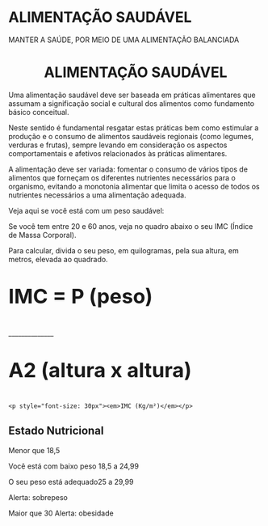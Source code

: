 # ALIMENTAÇÃO  SAUDÁVEL
MANTER A SAÚDE, POR MEIO DE UMA ALIMENTAÇÃO BALANCIADA
<!DUCTYPE.html>
<html lang="pt-br">
<head>
  <meta charset=”UFT-8”>
  <title>ALIMENTAÇÃO SAUDÁVEL</title>
   <link rel="stylesheet" href="style.css">
<h1><center>ALIMENTAÇÃO SAUDÁVEL</center></h1>
  </head>
  <bady>
<p>Uma alimentação saudável deve ser baseada em práticas alimentares que assumam a significação social e cultural dos alimentos como fundamento básico conceitual.</p> 

<p>Neste sentido é fundamental resgatar estas práticas bem como estimular a produção e o consumo de alimentos saudáveis regionais (como legumes, verduras e frutas), sempre levando em consideração os aspectos comportamentais e afetivos relacionados às práticas alimentares.</p>

<p>A alimentação deve ser variada: fomentar o consumo de vários tipos de alimentos que forneçam os diferentes nutrientes necessários para o organismo, evitando a monotonia alimentar que limita o acesso de todos os nutrientes necessários a uma alimentação adequada.</p>
    <p>Veja aqui se você está com um peso saudável:</p>

<p>Se você tem entre 20 e 60 anos, veja no quadro abaixo o seu IMC (Índice de Massa Corporal).</p>
<p> Para calcular, divida o seu peso, em quilogramas, pela sua altura, em metros, elevada ao quadrado.</p>

  <p style="font-size: 40px"><strong> IMC = P (peso)</strong></p>

<p>______________</p>

 <p style="font-size: 40px"><strong> A2 (altura x altura) </strong></p>

    <p style="font-size: 30px"><em>IMC (Kg/m²)</em></p>	
<h2>Estado Nutricional</h2>
<p>Menor que 18,5</p>
<p>Você está com baixo peso 18,5 a 24,99</p>
<p>O seu peso está adequado25 a 29,99</p>
<p>Alerta: sobrepeso</p>
<p> Maior que 30	Alerta: obesidade</p>
  
  <bady>
  <html>
 
